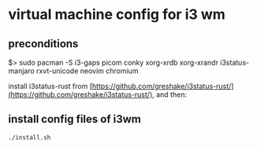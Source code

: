 # virtual machine config for i3 wm

## preconditions

$> sudo pacman -S i3-gaps picom conky xorg-xrdb xorg-xrandr i3status-manjaro rxvt-unicode neovim chromium

install i3status-rust from [https://github.com/greshake/i3status-rust/](https://github.com/greshake/i3status-rust/), and then:

## install config files of i3wm

    ./install.sh
